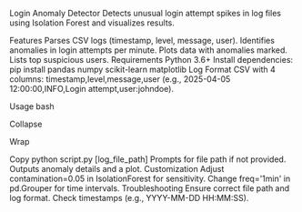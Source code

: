 Login Anomaly Detector
Detects unusual login attempt spikes in log files using Isolation Forest and visualizes results.

Features
Parses CSV logs (timestamp, level, message, user).
Identifies anomalies in login attempts per minute.
Plots data with anomalies marked.
Lists top suspicious users.
Requirements
Python 3.6+
Install dependencies: pip install pandas numpy scikit-learn matplotlib
Log Format
CSV with 4 columns: timestamp,level,message,user (e.g., 2025-04-05 12:00:00,INFO,Login attempt,user:johndoe).

Usage
bash

Collapse

Wrap

Copy
python script.py [log_file_path]
Prompts for file path if not provided.
Outputs anomaly details and a plot.
Customization
Adjust contamination=0.05 in IsolationForest for sensitivity.
Change freq='1min' in pd.Grouper for time intervals.
Troubleshooting
Ensure correct file path and log format.
Check timestamps (e.g., YYYY-MM-DD HH:MM:SS).
